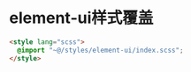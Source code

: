 # element-ui样式覆盖
```html
<style lang="scss">
  @import "~@/styles/element-ui/index.scss";
</style>
```
